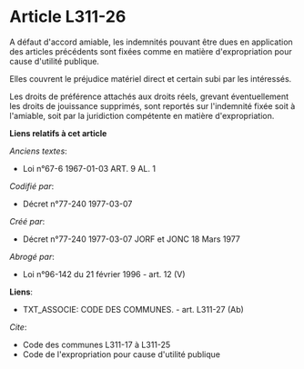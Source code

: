 # Article L311-26

A défaut d'accord amiable, les indemnités pouvant être dues en application des articles précédents sont fixées comme en
matière d'expropriation pour cause d'utilité publique.

Elles couvrent le préjudice matériel direct et certain subi par les intéressés.

Les droits de préférence attachés aux droits réels, grevant éventuellement les droits de jouissance supprimés, sont reportés
sur l'indemnité fixée soit à l'amiable, soit par la juridiction compétente en matière d'expropriation.

**Liens relatifs à cet article**

_Anciens textes_:

  - Loi n°67-6 1967-01-03 ART. 9 AL. 1

_Codifié par_:

  - Décret n°77-240 1977-03-07

_Créé par_:

  - Décret n°77-240 1977-03-07 JORF et JONC 18 Mars 1977

_Abrogé par_:

  - Loi n°96-142 du 21 février 1996 - art. 12 (V)

**Liens**:

  - TXT_ASSOCIE: CODE DES COMMUNES. - art. L311-27 (Ab)

_Cite_:

  - Code des communes L311-17 à L311-25
  - Code de l'expropriation pour cause d'utilité publique
